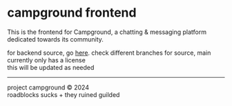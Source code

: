 # campground frontend
This is the frontend for Campground, a chatting & messaging platform dedicated towards its community.

for backend source, go [here](https://github.com/project-campground/backend). check different branches for source, main currently only has a license <br>
this will be updated as needed

_________________________________

project campground © 2024 <br>
roadblocks sucks + they ruined guilded
